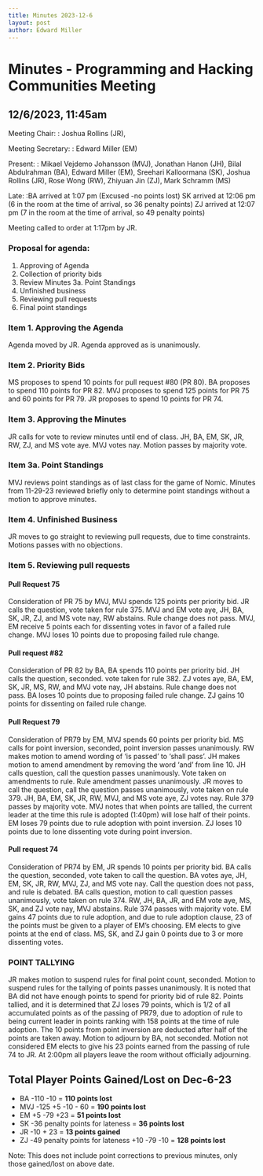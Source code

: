```yaml
---
title: Minutes 2023-12-6
layout: post
author: Edward Miller
---
```


# Minutes - Programming and Hacking Communities Meeting

## 12/6/2023, 11:45am

Meeting Chair:
: Joshua Rollins (JR),

Meeting Secretary:
: Edward Miller (EM)

Present: 
: Mikael Vejdemo Johansson (MVJ), Jonathan Hanon (JH), Bilal Abdulrahman (BA), Edward Miller (EM), Sreehari Kalloormana (SK), Joshua Rollins (JR), Rose Wong (RW), Zhiyuan Jin (ZJ), Mark Schramm (MS)

Late:
:BA arrived at 1:07 pm (Excused -no points lost)
SK arrived at 12:06 pm (6 in the room at the time of arrival, so 36 penalty points)
ZJ arrived at 12:07 pm (7 in the room at the time of arrival, so 49 penalty points)

Meeting called to order at 1:17pm by JR.

### Proposal for agenda: 

1. Approving of Agenda 
2. Collection of priority bids
3. Review Minutes
3a. Point Standings
4. Unfinished business
5. Reviewing pull requests
6. Final point standings

### Item 1.  Approving the Agenda 

Agenda moved by JR. Agenda approved as is unanimously.

### Item 2.  Priority Bids

MS proposes to spend 10 points for pull request #80 (PR 80).
BA proposes to spend 110 points for PR 82.
MVJ proposes to spend 125 points for PR 75 and 60 points for PR 79.
JR proposes to spend 10 points for PR 74.

### Item 3.  Approving the Minutes 

JR calls for vote to review minutes until end of class.
JH, BA, EM, SK, JR, RW, ZJ, and MS vote aye.
MVJ votes nay. 
Motion passes by majority vote.

### Item 3a.  Point Standings

MVJ reviews point standings as of last class for the game of Nomic. 
Minutes from 11-29-23 reviewed briefly only to determine point standings without a motion to approve minutes.

### Item 4.  Unfinished Business 

JR moves to go straight to reviewing pull requests, due to time constraints.
Motions passes with no objections.

### Item 5.  Reviewing pull requests

#### Pull Request 75

Consideration of PR 75 by MVJ, MVJ spends 125 points per priority bid.
JR calls the question, vote taken for rule 375. 
MVJ and EM vote aye, JH, BA, SK, JR, ZJ, and MS vote nay, RW abstains.
Rule change does not pass.
MVJ, EM receive 5 points each for dissenting votes in favor of a failed rule change.
MVJ loses 10 points due to proposing failed rule change.

#### Pull request #82

Consideration of PR 82 by BA, BA spends 110 points per priority bid.
JH calls the question, seconded. vote taken for rule 382.
ZJ votes aye, BA, EM, SK, JR, MS, RW, and MVJ vote nay, JH abstains.
Rule change does not pass.
BA loses 10 points due to proposing failed rule change.
ZJ gains 10 points for dissenting on failed rule change.

#### Pull Request 79 

Consideration of PR79 by EM, MVJ spends 60 points per priority bid.
MS calls for point inversion, seconded, point inversion passes unanimously.
RW makes motion to amend wording of ‘is passed’ to ‘shall pass’.
JH makes motion to amend amendment by removing the word ‘and’ from line 10.
JH calls question, call the question passes unanimously.
Vote taken on amendments to rule. Rule amendment passes unanimously.
JR moves to call the question, call the question passes unanimously, vote taken on rule 379.
JH, BA, EM, SK, JR, RW, MVJ, and MS vote aye, ZJ votes nay.
Rule 379 passes by majority vote.
MVJ notes that when points are tallied, the current leader at the time this rule is adopted (1:40pm) will lose half of their points. 
EM loses 79 points due to rule adoption with point inversion.
ZJ loses 10 points due to lone dissenting vote during point inversion.

#### Pull request 74

Consideration of PR74 by EM, JR spends 10 points per priority bid.
BA calls the question, seconded, vote taken to call the question.
BA votes aye, JH, EM, SK, JR, RW, MVJ, ZJ, and MS vote nay.
Call the question does not pass, and rule is debated.
BA calls question, motion to call question passes unanimously, vote taken on rule 374.
RW, JH, BA, JR, and EM vote aye, MS, SK, and ZJ vote nay, MVJ abstains.
Rule 374 passes with majority vote.
EM gains 47 points due to rule adoption, and due to rule adoption clause, 23 of the points must be given to a player of EM’s choosing. EM elects to give points at the end of class.
MS, SK, and ZJ gain 0 points due to 3 or more dissenting votes.

### POINT TALLYING 

JR makes motion to suspend rules for final point count, seconded.
Motion to suspend rules for the tallying of points passes unanimously.
It is noted that BA did not have enough points to spend for priority bid of rule 82.
Points tallied, and it is determined that ZJ loses 79 points, which is 1/2 of all accumulated points as of the passing of PR79, due to adoption of rule to being current leader in points ranking with 158 points at the time of rule adoption. The 10 points from point inversion are deducted after half of the points are taken away.
Motion to adjourn by BA, not seconded. Motion not considered
EM elects to give his 23 points earned from the passing of rule 74 to JR.
At 2:00pm all players leave the room without officially adjourning. 

## Total Player Points Gained/Lost on Dec-6-23

- BA -110 -10 = **110 points lost** 
- MVJ -125 +5 -10 - 60 = **190 points lost** 
- EM +5 -79   +23 = **51 points lost**
- SK -36 penalty points for lateness = **36 points lost**
- JR -10 + 23 = **13 points gained**
- ZJ -49 penalty points for lateness +10 -79 -10 = **128 points lost**

Note: This does not include point corrections to previous minutes,
only those gained/lost on above date.
